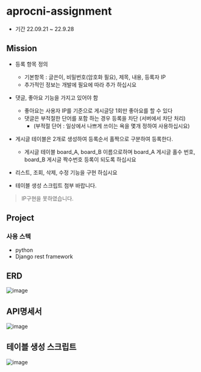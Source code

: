 # aprocni-assignment
- 기간 22.09.21 ~ 22.9.28

## Mission
- 등록 항목 정의
  - 기본항목 : 글쓴이, 비밀번호(암호화 필요), 제목, 내용, 등록자 IP
  - 추가적인 정보는 개발에 필요에 따라 추가 하십시요

- 댓글, 좋아요 기능을 가지고 있어야 함
  - 좋아요는 사용자 IP를 기준으로 게시글당 1회만 좋아요를 할 수 있다
  - 댓글은 부적절한 단어를 포함 하는 경우 등록을 차단 (서버에서 차단 처리)
    - (부적절 단어 : 일상에서 나쁘게 쓰이는 욕을 몇개 정하여 사용하십시요)
    
- 게시글 테이블은 2개로 생성하여 등록순서 홀짝으로 구분하여 등록한다.
  - 게시글 테이블 board_A, board_B 이름으로하며 board_A 게시글 홀수 번호, board_B 게시글 짝수번호 등록이 되도록 하십시요

- 리스트, 조회, 삭제, 수정 기능을 구현 하십시요

- 테이블 생성 스크립트 첨부 바랍니다.

> IP구현을 못하였습니다.

## Project
### 사용 스텍
- python
- Django rest framework

## ERD
![image](https://user-images.githubusercontent.com/89643366/192090330-366269ad-e0b3-4654-92ab-ce23172383d6.png)

## API명세서
![image](https://user-images.githubusercontent.com/89643366/192774792-ec5b9200-c204-48b2-89bd-f7b16bfd3e80.png)

## 테이블 생성 스크립트
![image](https://user-images.githubusercontent.com/89643366/192777346-c2b79324-d88b-4f57-8363-44a0fb977715.png)
